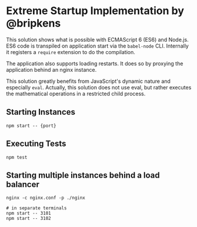 # Extreme Startup Implementation by @bripkens
This solution shows what is possible with ECMAScript 6 (ES6) and Node.js. ES6 code is transpiled on application start via the `babel-node` CLI. Internally it registers a `require` extension to do the compilation.

The application also supports loading restarts. It does so by proxying the application behind an nginx instance.

This solution greatly benefits from JavaScript's dynamic nature and especially `eval`. Actually, this solution does not use eval, but rather executes the mathematical operations in a restricted child process.

## Starting Instances
```
npm start -- {port}
```

## Executing Tests
```
npm test
```

## Starting multiple instances behind a load balancer
```
nginx -c nginx.conf -p ./nginx

# in separate terminals
npm start -- 3101
npm start -- 3102
```
